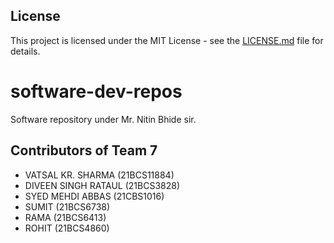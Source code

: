 ## License
This project is licensed under the MIT License - see the [LICENSE.md](LICENSE.md) file for details.

# software-dev-repos
Software repository under Mr. Nitin Bhide sir.


## Contributors of Team 7

- VATSAL KR. SHARMA	(21BCS11884)
- DIVEEN SINGH RATAUL   (21BCS3828)
- SYED MEHDI ABBAS      (21CBS1016)
- SUMIT                 (21BCS6738)
- RAMA                  (21BCS6413)
- ROHIT                 (21BCS4860)


